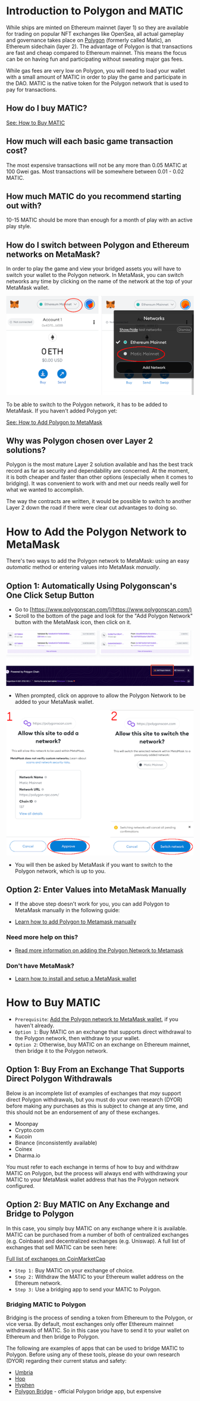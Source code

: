 # Introduction to Polygon and MATIC

While ships are minted on Ethereum mainnet (layer 1) so they are available for trading on popular NFT exchanges like OpenSea, all actual gameplay and governance takes place on [Polygon](https://polygon.technology/) (formerly called Matic), an Ethereum sidechain (layer 2). The advantage of Polygon is that transactions are fast and cheap compared to Ethereum mainnet. This means the focus can be on having fun and participating without sweating major gas fees.  

While gas fees are very low on Polygon, you will need to load your wallet with a small amount of MATIC in order to play the game and participate in the DAO. MATIC is the native token for the Polygon network that is used to pay for transactions.

## How do I buy MATIC?

[See: How to Buy MATIC](#how-to-buy-matic)

## How much will each basic game transaction cost?

The most expensive transactions will not be any more than 0.05 MATIC at 100 Gwei gas. Most transactions will be somewhere between 0.01 - 0.02 MATIC. 

## How much MATIC do you recommend starting out with?

10-15 MATIC should be more than enough for a month of play with an active play style.  

## How do I switch between Polygon and Ethereum networks on MetaMask?

 In order to play the game and view your bridged assets you will have to switch your wallet to the Polygon network. In MetaMask, you can switch networks any time by clicking on the name of the network at the top of your MetaMask wallet.

![change wallet network](img/polygon-switchnetwork.png)

To be able to switch to the Polygon network, it has to be added to MetaMask. If you haven't added Polygon yet:

 [See: How to Add Polygon to MetaMask](#how-to-add-the-polygon-network-to-metamask) 


## Why was Polygon chosen over Layer 2 solutions?

Polygon is the most mature Layer 2 solution available and has the best track record as far as security and dependability are concerned. At the moment, it is both cheaper and faster than other options (especially when it comes to bridging). It was convenient to work with and met our needs really well for what we wanted to accomplish.

The way the contracts are written, it would be possible to switch to another Layer 2 down the road if there were clear cut advantages to doing so. 

# How to Add the Polygon Network to MetaMask

There's two ways to add the Polygon network to MetaMask: using an easy *automatic* method or entering values into MetaMask *manually*.

## Option 1: Automatically Using Polygonscan's One Click Setup Button

- Go to [https://www.polygonscan.com/](https://www.polygonscan.com/)
- Scroll to the bottom of the page and look for the "Add Polygon Network" button with the MetaMask icon, then click on it. 

![add Polygon to MetaMask via polygonscan.com](img/polygon-button.png)

* When prompted, click on approve to allow the Polygon Network to be added to your MetaMask wallet.

![approve Polygon Network on MetaMask](img/polygon-addnetwork.png)

* You will then be asked by MetaMask if you want to switch to the Polygon network, which is up to you.
## Option 2: Enter Values into MetaMask Manually
- If the above step doesn't work for you, you can add Polygon to MetaMask manually in the following guide:

* [Learn how to add Polygon to Metamask manually](https://docs.polygon.technology/docs/develop/metamask/config-polygon-on-metamask/#add-the-polygon-network-manually)


### Need more help on this?
* [Read more information on adding the Polygon Network to Metamask](https://docs.polygon.technology/docs/develop/metamask/config-polygon-on-metamask/)

### Don't have MetaMask?

* [Learn how to install and setup a MetaMask wallet](https://docs.polygon.technology/docs/develop/metamask/hello)


# How to Buy MATIC

- `Prerequisite`: [Add the Polygon network to MetaMask wallet](#how-to-add-the-polygon-network-to-metamask), if you haven't already. 
- `Option 1`: Buy MATIC on an exchange that supports direct withdrawal to the Polygon network, then withdraw to your wallet.
- `Option 2`: Otherwise, buy MATIC on an exchange on Ethereum mainnet, then bridge it to the Polygon network.


## Option 1: Buy From an Exchange That Supports Direct Polygon Withdrawals

Below is an incomplete list of examples of exchanges that *may* support direct Polygon withdrawals, but you must do your own research (DYOR) before making any purchases as this is subject to change at any time, and this should not be an endorsement of any of these exchanges. 

- Moonpay
- Crypto.com
- Kucoin
- Binance (inconsistently available)
- Coinex
- Dharma.io

You must refer to each exchange in terms of how to buy and withdraw MATIC on Polygon, but the process will always end with withdrawing your MATIC to your MetaMask wallet address that has the Polygon network configured. 


## Option 2: Buy MATIC on Any Exchange and Bridge to Polygon

In this case, you simply buy MATIC on any exchange where it is available. MATIC can be purchased from a number of both of centralized exchanges (e.g. Coinbase) and decentralized exchanges (e.g. Uniswap). A full list of exchanges that sell MATIC can be seen here:

 [Full list of exchanges on CoinMarketCap](https://coinmarketcap.com/currencies/polygon/markets/)

- `Step 1:` Buy MATIC on your exchange of choice. 
- `Step 2:` Withdraw the MATIC to your Ethereum wallet address on the Ethereum network.
- `Step 3:` Use a bridging app to send your MATIC to Polygon. 

### Bridging MATIC to Polygon

Bridging is the process of sending a token from Ethereum  to the Polygon, or vice versa. By default, most exchanges only offer Ethereum mainnet withdrawals of MATIC. So in this case you have to send it to your wallet on Ethereum and then bridge to Polygon.

The following are examples of apps that can be used to bridge MATIC to Polygon. Before using any of these tools, please do your own research (DYOR) regarding their current status and safety:

- [Umbria](https://bridge.umbria.network/)
- [Hop](https://hop.exchange/)
- [Hyphen](https://hyphen.biconomy.io/)
- [Polygon Bridge](https://wallet.polygon.technology/bridge) - official Polygon bridge  app, but expensive
